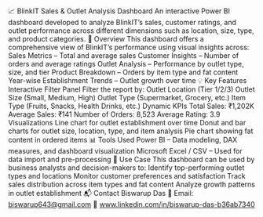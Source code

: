 📈 BlinkIT Sales & Outlet Analysis Dashboard
An interactive Power BI dashboard developed to analyze BlinkIT’s sales, customer ratings, and outlet performance across different dimensions such as location, size, type, and product categories.
🔎 Overview
This dashboard offers a comprehensive view of BlinkIT’s performance using visual insights across:
Sales Metrics – Total and average sales
Customer Insights – Number of orders and average ratings
Outlet Analysis – Performance by outlet type, size, and tier
Product Breakdown – Orders by item type and fat content
Year-wise Establishment Trends – Outlet growth over time
💡 Key Features
Interactive Filter Panel
Filter the report by:
Outlet Location (Tier 1/2/3)
Outlet Size (Small, Medium, High)
Outlet Type (Supermarket, Grocery, etc.)
Item Type (Fruits, Snacks, Health Drinks, etc.)
Dynamic KPIs
Total Sales: ₹1,202K
Average Sales: ₹141
Number of Orders: 8,523
Average Rating: 3.9
Visualizations
Line chart for outlet establishment over time
Donut and bar charts for outlet size, location, type, and item analysis
Pie chart showing fat content in ordered items
📊 Tools Used
Power BI – Data modeling, DAX measures, and dashboard visualization
Microsoft Excel / CSV – Used for data import and pre-processing
📌 Use Case
This dashboard can be used by business analysts and decision-makers to:
Identify top-performing outlet types and locations
Monitor customer preferences and satisfaction
Track sales distribution across item types and fat content
Analyze growth patterns in outlet establishment
📬 Contact
Biswarup Das
📧 Email: biswarup643@gmail.com
🔗 www.linkedin.com/in/biswarup-das-b36ab7340
